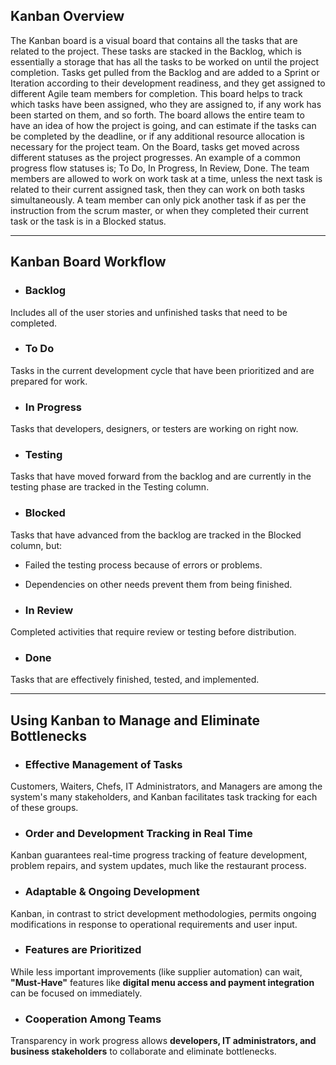 ## Kanban Overview

The Kanban board is a visual board that contains all the tasks that are related to the project. These tasks are stacked in the Backlog, which is essentially a storage that has all the tasks to be worked on until the project completion.
Tasks get pulled from the Backlog and are added to a Sprint or Iteration according to their development readiness, and they get assigned to different Agile team members for completion. This board helps to track which tasks have been assigned, who they are assigned to, if any work has been started on them, and so forth.
The board allows the entire team to have an idea of how the project is going, and can estimate if the tasks can be completed by the deadline, or if any additional resource allocation is necessary for the project team.
On the Board, tasks get moved across different statuses as the project progresses. An example of a common progress flow statuses is; To Do, In Progress, In Review, Done.
The team members are allowed to work on work task at a time, unless the next task is related to their current assigned task, then they can work on both tasks simultaneously.
A team member can only pick another task if as per the instruction from the scrum master, or when they completed their current task or the task is in a Blocked status.

---

## **Kanban Board Workflow**  

- ### **Backlog**  
Includes all of the user stories and unfinished tasks that need to be completed.  


- ### **To Do**  
Tasks in the current development cycle that have been prioritized and are prepared for work.  


- ### **In Progress** 
Tasks that developers, designers, or testers are working on right now.  


- ### **Testing** 
Tasks that have moved forward from the backlog and are currently in the testing phase are tracked in the Testing column.  


- ### **Blocked**
Tasks that have advanced from the backlog are tracked in the Blocked column, but:  
- Failed the testing process because of errors or problems.  
- Dependencies on other needs prevent them from being finished.  


- ### **In Review** 
Completed activities that require review or testing before distribution.  


- ### **Done**  
Tasks that are effectively finished, tested, and implemented.  

---

## Using Kanban to Manage and Eliminate Bottlenecks

- ### **Effective Management of Tasks**

Customers, Waiters, Chefs, IT Administrators, and Managers are among the system's many stakeholders, and Kanban facilitates task tracking for each of these groups.  


- ### **Order and Development Tracking in Real Time**

Kanban guarantees real-time progress tracking of feature development, problem repairs, and system updates, much like the restaurant process.  


- ### **Adaptable & Ongoing Development**

Kanban, in contrast to strict development methodologies, permits ongoing modifications in response to operational requirements and user input.  


- ### **Features are Prioritized**

While less important improvements (like supplier automation) can wait, **"Must-Have"** features like **digital menu access and payment integration** can be focused on immediately.  


- ### **Cooperation Among Teams**

Transparency in work progress allows **developers, IT administrators, and business stakeholders** to collaborate and eliminate bottlenecks.  
